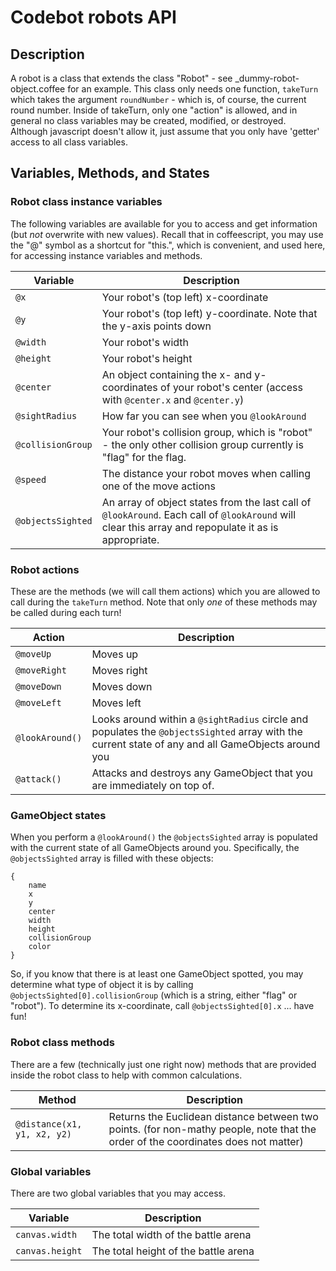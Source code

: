 # Codebot robots API

## Description
A robot is a class that extends the class "Robot" - see _dummy-robot-object.coffee for an example. This class only needs one function, `takeTurn` which takes the argument `roundNumber` - which is, of course, the current round number. Inside of takeTurn, only one "action" is allowed, and in general no class variables may be created, modified, or destroyed. Although javascript doesn't allow it, just assume that you only have 'getter' access to all class variables.

## Variables, Methods, and States

### Robot class instance variables
The following variables are available for you to access and get information (but _not_ overwrite with new values). Recall that in coffeescript, you may use the "@" symbol as a shortcut for "this.", which is convenient, and used here, for accessing instance variables and methods.

Variable | Description
-------- | -----------
`@x` | Your robot's (top left) x-coordinate
`@y` | Your robot's (top left) y-coordinate. Note that the y-axis points down
`@width` | Your robot's width
`@height` | Your robot's height
`@center` | An object containing the x- and y- coordinates of your robot's center (access with `@center.x` and `@center.y`)
`@sightRadius` | How far you can see when you `@lookAround`
`@collisionGroup` | Your robot's collision group, which is "robot" - the only other collision group currently is "flag" for the flag.
`@speed` | The distance your robot moves when calling one of the move actions
`@objectsSighted` | An array of object states from the last call of `@lookAround`. Each call of `@lookAround` will clear this array and repopulate it as is appropriate.


### Robot actions
These are the methods (we will call them actions) which you are allowed to call during the `takeTurn` method. Note that only *one* of these methods may be called during each turn!

Action | Description
-------- | -----------
`@moveUp` | Moves up
`@moveRight` | Moves right
`@moveDown` |  Moves down
`@moveLeft` | Moves left
`@lookAround()` | Looks around within a `@sightRadius` circle and populates the `@objectsSighted` array with the current state of any and all GameObjects around you
`@attack()` | Attacks and destroys any GameObject that you are immediately on top of.


### GameObject states
When you perform a `@lookAround()` the `@objectsSighted` array is populated with the current state of all GameObjects around you. Specifically, the `@objectsSighted` array is filled with these objects:

	{
		name
		x
		y
		center
		width
		height
		collisionGroup
		color
	}

So, if you know that there is at least one GameObject spotted, you may determine what type of object it is by calling `@objectsSighted[0].collisionGroup` (which is a string, either "flag" or "robot"). To determine its x-coordinate, call `@objectsSighted[0].x` ... have fun!


### Robot class methods
There are a few (technically just one right now) methods that are provided inside the robot class to help with common calculations.

Method | Description
-------- | -----------
`@distance(x1, y1, x2, y2)` | Returns the Euclidean distance between two points. (for non-mathy people, note that the order of the coordinates does not matter)


### Global variables
There are two global variables that you may access.

Variable | Description
-------- | -----------
`canvas.width` | The total width of the battle arena
`canvas.height` | The total height of the battle arena
